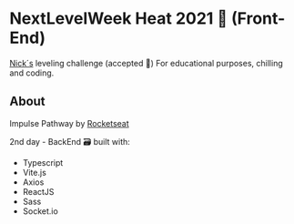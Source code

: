 # NextLevelWeek Heat 2021 :rocket: (Front-End)
[Nick´s](https://github.com/nikolaslopes) leveling challenge (accepted :see_no_evil:)
For educational purposes, chilling and coding. 


## About 
 Impulse Pathway by [Rocketseat](https://www.rocketseat.com.br/)
 
 2nd day - BackEnd :card_file_box: built with:
 
- Typescript
- Vite.js
- Axios
- ReactJS
- Sass
- Socket.io
